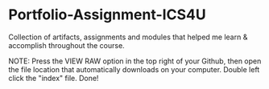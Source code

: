 # Portfolio-Assignment-ICS4U
Collection of artifacts, assignments and modules that helped me learn &amp; accomplish throughout the course.



NOTE: Press the VIEW RAW option in the top right of your Github, then open the file location that automatically downloads on your computer. Double left click the "index" file. Done!
